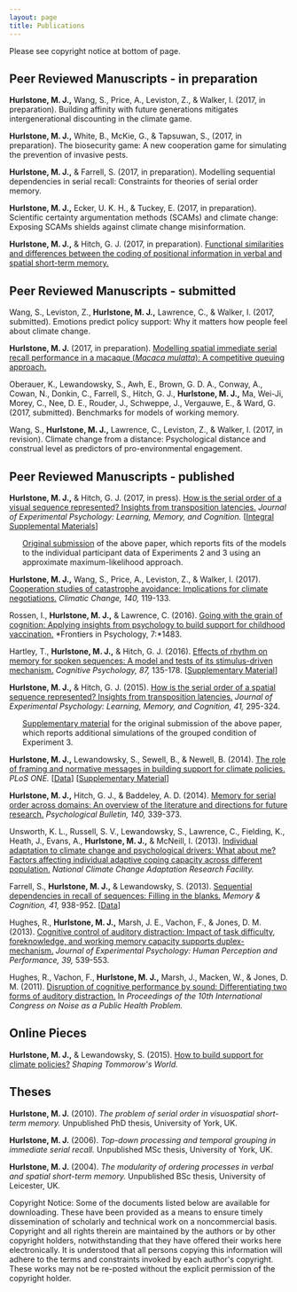```yaml
---
layout: page
title: Publications
---
```


<p class="message">
Please see copyright notice at bottom of page.
</p>

## Peer Reviewed Manuscripts - in preparation

**Hurlstone, M. J.,** Wang, S., Price, A., Leviston, Z., & Walker, I. (2017, in preparation). Building affinity with future generations mitigates intergenerational discounting in the climate game.

**Hurlstone, M. J.,** White, B., McKie, G., & Tapsuwan, S., (2017, in preparation). The biosecurity game: A new cooperation game for simulating the prevention of invasive pests. 

**Hurlstone, M. J.,** & Farrell, S. (2017, in preparation). Modelling sequential dependencies in serial recall: Constraints for theories of serial order memory.

**Hurlstone, M. J.,** Ecker, U. K. H., & Tuckey, E. (2017, in preparation). Scientific certainty argumentation methods (SCAMs) and climate change: Exposing SCAMs shields against climate change misinformation.

**Hurlstone, M. J.,** & Hitch, G. J. (2017, in preparation). [Functional similarities and differences between the coding of positional information in verbal and spatial short-term memory.](/HH.16.pdf)

## Peer Reviewed Manuscripts - submitted

Wang, S., Leviston, Z., **Hurlstone, M. J.,** Lawrence, C., & Walker, I. (2017, submitted). Emotions predict policy support: Why it matters how people feel about climate change.

**Hurlstone, M. J.** (2017, in preparation). <a href="https://www.researchgate.net/publication/318206616_Modelling_spatial_immediate_serial_recall_performance_in_a_macaque_Macaca_mulatta">Modelling spatial immediate serial recall performance in a macaque (*Macaca mulatta*): A competitive queuing approach.</a>

Oberauer, K., Lewandowsky, S., Awh, E., Brown, G. D. A., Conway, A., Cowan, N., Donkin, C., Farrell, S., Hitch, G. J., **Hurlstone, M. J.,** Ma, Wei-Ji, Morey, C., Nee, D. E., Rouder, J., Schweppe, J., Vergauwe, E., & Ward, G. (2017, submitted). Benchmarks for models of working memory.

Wang, S., **Hurlstone, M. J.,** Lawrence, C., Leviston, Z., & Walker, I. (2017, in revision). Climate change from a distance: Psychological distance and construal level as predictors of pro-environmental engagement.  

## Peer Reviewed Manuscripts - published

**Hurlstone, M. J.,** & Hitch, G. J. (2017, in press). <a href="/HH.17.Re-Sub.pdf">How is the serial order of a visual sequence represented? Insights from transposition latencies.</a> *Journal of Experimental Psychology: Learning, Memory, and Cognition.* [<a href="/HH.17.ISM.Re-Sub.pdf">Integral Supplemental Materials</a>]

<ul><a href="/HH.17.Orig.pdf">Original submission</a> of the above paper, which reports fits of the models to the individual participant data of Experiments 2 and 3 using an approximate maximum-likelihood approach.</ul>

**Hurlstone, M. J.,** Wang, S., Price, A., Leviston, Z., & Walker, I. (2017). <a href="https://www.researchgate.net/publication/309133097_Cooperation_Studies_of_Catastrophe_Avoidance_Implications_for_Climate_Negotiations">Cooperation studies of catastrophe avoidance: Implications for climate negotiations.</a> *Climatic Change, 140,* 119-133.

Rossen, I., **Hurlstone, M. J.,** & Lawrence, C. (2016). <a href="https://www.researchgate.net/publication/308152940_Going_with_the_Grain_of_Cognition_Applying_insights_from_psychology_to_build_support_for_childhood_vaccination">Going with the grain of cognition: Applying insights from psychology to build support for childhood vaccination.</a> *Frontiers in Psychology, 7:*1483.

Hartley, T., **Hurlstone, M. J.,** & Hitch, G. J. (2016). <a href="https://www.researchgate.net/publication/301887128_Effects_of_rhythm_on_memory_for_spoken_sequences_A_model_and_tests_of_its_stimulus-driven_mechanism">Effects of rhythm on memory for spoken sequences: A model and tests of its stimulus-driven mechanism.</a> *Cognitive Psychology, 87,* 135-178. [[Supplementary Material](/HHH.16.Cog.Psy.Supp.pdf)]

**Hurlstone, M. J.,** & Hitch, G. J. (2015). <a href="https://www.researchgate.net/publication/266855741_How_Is_the_Serial_Order_of_a_Spatial_Sequence_Represented_Insights_From_Transposition_Latencies">How is the serial order of a spatial sequence represented? Insights from transposition latencies.</a> *Journal of Experimental Psychology: Learning, Memory, and Cognition, 41,* 295-324.

<ul><a href="/HH.15.JEPLMC.Supp.pdf">Supplementary material</a> for the original submission of the above paper, which reports additional simulations of the  grouped condition of Experiment 3.</ul>

**Hurlstone, M. J.,** Lewandowsky, S., Sewell, B., & Newell, B. (2014). <a href="https://www.researchgate.net/publication/267156005_The_Effect_of_Framing_and_Normative_Messages_in_Building_Support_for_Climate_Policies">The role of framing and normative messages in building support for climate policies.</a> *PLoS ONE.* [[Data](/PLoS.ONE.14.Data.xlsx)] [[Supplementary Material](/HLNS.14.PLoS.ONE.Supp.pdf)]

**Hurlstone, M. J.,** Hitch, G. J., & Baddeley, A. D. (2014). <a href="https://www.researchgate.net/publication/257248252_Memory_for_Serial_Order_Across_Domains_An_Overview_of_the_Literature_and_Directions_for_Future_Research">Memory for serial order across domains: An overview of the literature and directions for future research.</a> *Psychological Bulletin, 140,* 339-373.

Unsworth, K. L., Russell, S. V., Lewandowsky, S., Lawrence, C., Fielding, K., Heath, J., Evans, A., **Hurlstone, M. J.,** & McNeill, I. (2013). <a href="https://www.researchgate.net/publication/258113211_Individual_adaptation_to_climate_change_and_psychological_drivers_What_about_me_Factors_affecting_individual_adaptive_coping_capacity_across_different_population">Individual adaptation to climate change and psychological drivers: What about me? Factors affecting individual adaptive coping capacity across different population.</a> *National Climate Change Adaptation Research Facility.*

Farrell, S., **Hurlstone, M. J.,** & Lewandowsky, S. (2013). <a href="https://www.researchgate.net/publication/236071922_Sequential_dependencies_in_recall_of_sequences_Filling_in_the_blanks">Sequential dependencies in recall of sequences: Filling in the blanks.</a> *Memory & Cognition, 41,* 938-952. [<a href="https://github.com/psy-farrell/farrell-lewan-hurlstone-13">Data</a>]

Hughes, R., **Hurlstone, M. J.,** Marsh, J. E., Vachon, F., & Jones, D. M. (2013). <a href="https://www.researchgate.net/publication/228065273_Cognitive_Control_of_Auditory_Distraction_Impact_of_Task_Difficulty_Foreknowledge_and_Working_Memory_Capacity_Supports_Duplex-Mechanism_Account">Cognitive control of auditory distraction: Impact of task difficulty, foreknowledge, and working memory capacity supports duplex-mechanism.</a> *Journal of Experimental Psychology: Human Perception and Performance, 39,* 539-553.

Hughes, R., Vachon, F., **Hurlstone, M. J.,** Marsh, J., Macken, W., & Jones, D. M. (2011). <a href="https://www.researchgate.net/publication/235701282_Disruption_of_cognitive_performance_by_sound_Differentiating_two_forms_of_auditory_distraction">Disruption of cognitive performance by sound: Differentiating two forms of auditory distraction.</a> In *Proceedings of the 10th International Congress on Noise as a Public Health Problem.*

## Online Pieces

**Hurlstone, M. J.,** & Lewandowsky, S. (2015). <a href="http://www.shapingtomorrowsworld.org/hurlstonePLOS.html">How to build support for climate policies?</a> *Shaping Tommorow's World.*

## Theses

**Hurlstone, M. J.** (2010). *The problem of serial order in visuospatial short-term memory.* Unpublished PhD thesis, University of York, UK.

**Hurlstone, M. J.** (2006). *Top-down processing and temporal grouping in immediate serial recall.* Unpublished MSc thesis, University of York, UK.

**Hurlstone, M. J.** (2004). *The modularity of ordering processes in verbal and spatial short-term memory.* Unpublished BSc thesis, University of Leicester, UK.

<p class="message">
Copyright Notice: Some of the documents listed below are available for downloading. These have been provided as a means to ensure timely dissemination of scholarly and technical work on a noncommercial basis. Copyright and all rights therein are maintained by the authors or by other copyright holders, notwithstanding that they have offered their works here electronically. It is understood that all persons copying this information will adhere to the terms and constraints invoked by each author's copyright. These works may not be re-posted without the explicit permission of the copyright holder.
</p>

